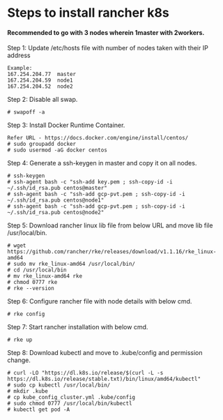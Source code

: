# Steps to install rancher k8s
#### Recommended to go with 3 nodes wherein 1master with 2workers.

Step 1: Update /etc/hosts file with number of nodes taken with their IP address
```
Example:
167.254.204.77  master
167.254.204.59  node1
167.254.204.52  node2
```

Step 2: Disable all swap.
```
# swapoff -a 
```

Step 3: Install Docker Runtime Container.

```
Refer URL - https://docs.docker.com/engine/install/centos/
# sudo groupadd docker
# sudo usermod -aG docker centos
```

Step 4: Generate a ssh-keygen  in master and copy it on all nodes.
```
# ssh-keygen
# ssh-agent bash -c "ssh-add key.pem ; ssh-copy-id -i ~/.ssh/id_rsa.pub centos@master" 
# ssh-agent bash -c "ssh-add gcp-pvt.pem ; ssh-copy-id -i ~/.ssh/id_rsa.pub centos@node1"
# ssh-agent bash -c "ssh-add gcp-pvt.pem ; ssh-copy-id -i ~/.ssh/id_rsa.pub centos@node2"
```

Step 5:  Download rancher linux lib file from below URL and move lib file /usr/local/bin.
```
# wget https://github.com/rancher/rke/releases/download/v1.1.16/rke_linux-amd64
# sudo mv rke_linux-amd64 /usr/local/bin/
# cd /usr/local/bin 
# mv rke_linux-amd64 rke
# chmod 0777 rke
# rke --version
```

Step 6: Configure rancher file with node details with below cmd.
```
# rke config
```

Step 7: Start rancher installation with below cmd.
```
# rke up
```

Step 8: Download kubectl and move to .kube/config and permission change.
```
# curl -LO "https://dl.k8s.io/release/$(curl -L -s https://dl.k8s.io/release/stable.txt)/bin/linux/amd64/kubectl"
# sudo cp kubectl /usr/local/bin/
# mkdir .kube
# cp kube_config_cluster.yml .kube/config
# sudo chmod 0777 /usr/local/bin/kubectl
# kubectl get pod -A
```









